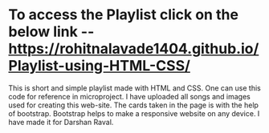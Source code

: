 # To access the Playlist click on the below link -- https://rohitnalavade1404.github.io/Playlist-using-HTML-CSS/




This is short and simple playlist made with HTML and CSS. One can use this code for reference in microproject. I have uploaded all songs and images used for creating this web-site.  The cards taken in the page is with the help of bootstrap. Bootstrap helps to make a responsive website on any device. I have made it for Darshan Raval.


